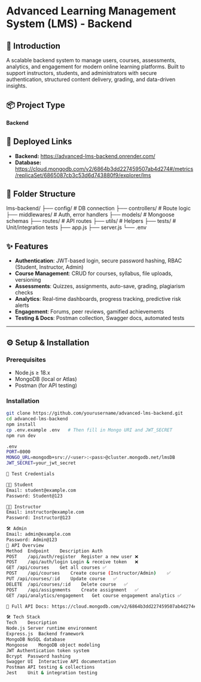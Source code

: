 # Advanced Learning Management System (LMS) - Backend

## 🧠 Introduction
A scalable backend system to manage users, courses, assessments, analytics, and engagement for modern online learning platforms. Built to support instructors, students, and administrators with secure authentication, structured content delivery, grading, and data-driven insights.

## 📦 Project Type
**Backend**

## 🚀 Deployed Links
- **Backend:** https://advanced-lms-backend.onrender.com/
- **Database:** https://cloud.mongodb.com/v2/6864b3dd227459507ab4d274#/metrics/replicaSet/6865087cb3c53d6d743880f9/explorer/lms

## 📁 Folder Structure
lms-backend/
├── config/ # DB connection
├── controllers/ # Route logic
├── middlewares/ # Auth, error handlers
├── models/ # Mongoose schemas
├── routes/ # API routes
├── utils/ # Helpers
├── tests/ # Unit/integration tests
├── app.js
├── server.js
└── .env

## ✨ Features
- **Authentication**: JWT-based login, secure password hashing, RBAC (Student, Instructor, Admin)
- **Course Management**: CRUD for courses, syllabus, file uploads, versioning
- **Assessments**: Quizzes, assignments, auto-save, grading, plagiarism checks
- **Analytics**: Real-time dashboards, progress tracking, predictive risk alerts
- **Engagement**: Forums, peer reviews, gamified achievements
- **Testing & Docs**: Postman collection, Swagger docs, automated tests

---

## ⚙️ Setup & Installation

### Prerequisites
- Node.js ≥ 18.x
- MongoDB (local or Atlas)
- Postman (for API testing)

### Installation
```bash
git clone https://github.com/yourusername/advanced-lms-backend.git
cd advanced-lms-backend
npm install
cp .env.example .env   # Then fill in Mongo URI and JWT_SECRET
npm run dev

.env
PORT=8000
MONGO_URL=mongodb+srv://<user>:<pass>@cluster.mongodb.net/lmsDB
JWT_SECRET=your_jwt_secret

🔐 Test Credentials

👩‍🎓 Student
Email: student@example.com
Password: Student@123

👨‍🏫 Instructor
Email: instructor@example.com
Password: Instructor@123

🛠 Admin
Email: admin@example.com
Password: Admin@123
📌 API Overview
Method	Endpoint	Description	Auth
POST	/api/auth/register	Register a new user	❌
POST	/api/auth/login	Login & receive token	❌
GET	/api/courses	Get all courses	✅
POST	/api/courses	Create course (Instructor/Admin)	✅
PUT	/api/courses/:id	Update course	✅
DELETE	/api/courses/:id	Delete course	✅
POST	/api/assignments	Create assignment	✅
GET	/api/analytics/engagement	Get course engagement analytics	✅

📘 Full API Docs: https://cloud.mongodb.com/v2/6864b3dd227459507ab4d274#/metrics/replicaSet/6865087cb3c53d6d743880f9/explorer/lms

🛠 Tech Stack
Tech	Description
Node.js	Server runtime environment
Express.js	Backend framework
MongoDB	NoSQL database
Mongoose	MongoDB object modeling
JWT	Authentication token system
Bcrypt	Password hashing
Swagger UI	Interactive API documentation
Postman	API testing & collections
Jest	Unit & integration testing

